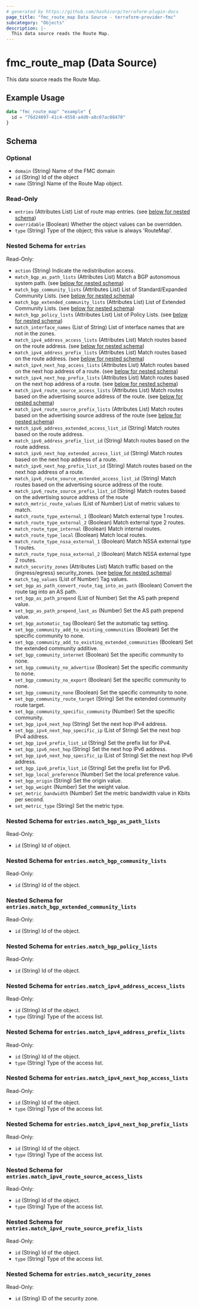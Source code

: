```yaml
---
# generated by https://github.com/hashicorp/terraform-plugin-docs
page_title: "fmc_route_map Data Source - terraform-provider-fmc"
subcategory: "Objects"
description: |-
  This data source reads the Route Map.
---
```


# fmc_route_map (Data Source)

This data source reads the Route Map.

## Example Usage

```terraform
data "fmc_route_map" "example" {
  id = "76d24097-41c4-4558-a4d0-a8c07ac08470"
}
```

<!-- schema generated by tfplugindocs -->
## Schema

### Optional

- `domain` (String) Name of the FMC domain
- `id` (String) Id of the object
- `name` (String) Name of the Route Map object.

### Read-Only

- `entries` (Attributes List) List of route map entries. (see [below for nested schema](#nestedatt--entries))
- `overridable` (Boolean) Whether the object values can be overridden.
- `type` (String) Type of the object; this value is always 'RouteMap'.

<a id="nestedatt--entries"></a>
### Nested Schema for `entries`

Read-Only:

- `action` (String) Indicate the redistribution access.
- `match_bgp_as_path_lists` (Attributes List) Match a BGP autonomous system path. (see [below for nested schema](#nestedatt--entries--match_bgp_as_path_lists))
- `match_bgp_community_lists` (Attributes List) List of Standard/Expanded Community Lists. (see [below for nested schema](#nestedatt--entries--match_bgp_community_lists))
- `match_bgp_extended_community_lists` (Attributes List) List of Extended Community Lists. (see [below for nested schema](#nestedatt--entries--match_bgp_extended_community_lists))
- `match_bgp_policy_lists` (Attributes List) List of Policy Lists. (see [below for nested schema](#nestedatt--entries--match_bgp_policy_lists))
- `match_interface_names` (List of String) List of interface names that are not in the zones.
- `match_ipv4_address_access_lists` (Attributes List) Match routes based on the route address. (see [below for nested schema](#nestedatt--entries--match_ipv4_address_access_lists))
- `match_ipv4_address_prefix_lists` (Attributes List) Match routes based on the route address. (see [below for nested schema](#nestedatt--entries--match_ipv4_address_prefix_lists))
- `match_ipv4_next_hop_access_lists` (Attributes List) Match routes based on the next hop address of a route. (see [below for nested schema](#nestedatt--entries--match_ipv4_next_hop_access_lists))
- `match_ipv4_next_hop_prefix_lists` (Attributes List) Match routes based on the next hop address of a route. (see [below for nested schema](#nestedatt--entries--match_ipv4_next_hop_prefix_lists))
- `match_ipv4_route_source_access_lists` (Attributes List) Match routes based on the advertising source address of the route. (see [below for nested schema](#nestedatt--entries--match_ipv4_route_source_access_lists))
- `match_ipv4_route_source_prefix_lists` (Attributes List) Match routes based on the advertising source address of the route (see [below for nested schema](#nestedatt--entries--match_ipv4_route_source_prefix_lists))
- `match_ipv6_address_extended_access_list_id` (String) Match routes based on the route address.
- `match_ipv6_address_prefix_list_id` (String) Match routes based on the route address.
- `match_ipv6_next_hop_extended_access_list_id` (String) Match routes based on the next hop address of a route.
- `match_ipv6_next_hop_prefix_list_id` (String) Match routes based on the next hop address of a route.
- `match_ipv6_route_source_extended_access_list_id` (String) Match routes based on the advertising source address of the route.
- `match_ipv6_route_source_prefix_list_id` (String) Match routes based on the advertising source address of the route
- `match_metric_route_values` (List of Number) List of metric values to match.
- `match_route_type_external_1` (Boolean) Match external type 1 routes.
- `match_route_type_external_2` (Boolean) Match external type 2 routes.
- `match_route_type_internal` (Boolean) Match internal routes.
- `match_route_type_local` (Boolean) Match local routes.
- `match_route_type_nssa_external_1` (Boolean) Match NSSA external type 1 routes.
- `match_route_type_nssa_external_2` (Boolean) Match NSSA external type 2 routes.
- `match_security_zones` (Attributes List) Match traffic based on the (ingress/egress) security_zones. (see [below for nested schema](#nestedatt--entries--match_security_zones))
- `match_tag_values` (List of Number) Tag values.
- `set_bgp_as_path_convert_route_tag_into_as_path` (Boolean) Convert the route tag into an AS path.
- `set_bgp_as_path_prepend` (List of Number) Set the AS path prepend value.
- `set_bgp_as_path_prepend_last_as` (Number) Set the AS path prepend value.
- `set_bgp_automatic_tag` (Boolean) Set the automatic tag setting.
- `set_bgp_community_add_to_existing_communities` (Boolean) Set the specific community to none.
- `set_bgp_community_add_to_existing_extended_communities` (Boolean) Set the extended community additive.
- `set_bgp_community_internet` (Boolean) Set the specific community to none.
- `set_bgp_community_no_advertise` (Boolean) Set the specific community to none.
- `set_bgp_community_no_export` (Boolean) Set the specific community to none.
- `set_bgp_community_none` (Boolean) Set the specific community to none.
- `set_bgp_community_route_target` (String) Set the extended community route target.
- `set_bgp_community_specific_community` (Number) Set the specific community.
- `set_bgp_ipv4_next_hop` (String) Set the next hop IPv4 address.
- `set_bgp_ipv4_next_hop_specific_ip` (List of String) Set the next hop IPv4 address.
- `set_bgp_ipv4_prefix_list_id` (String) Set the prefix list for IPv4.
- `set_bgp_ipv6_next_hop` (String) Set the next hop IPv6 address.
- `set_bgp_ipv6_next_hop_specific_ip` (List of String) Set the next hop IPv6 address.
- `set_bgp_ipv6_prefix_list_id` (String) Set the prefix list for IPv6.
- `set_bgp_local_preference` (Number) Set the local preference value.
- `set_bgp_origin` (String) Set the origin value.
- `set_bgp_weight` (Number) Set the weight value.
- `set_metric_bandwidth` (Number) Set the metric bandwidth value in Kbits per second.
- `set_metric_type` (String) Set the metric type.

<a id="nestedatt--entries--match_bgp_as_path_lists"></a>
### Nested Schema for `entries.match_bgp_as_path_lists`

Read-Only:

- `id` (String) Id of object.


<a id="nestedatt--entries--match_bgp_community_lists"></a>
### Nested Schema for `entries.match_bgp_community_lists`

Read-Only:

- `id` (String) Id of the object.


<a id="nestedatt--entries--match_bgp_extended_community_lists"></a>
### Nested Schema for `entries.match_bgp_extended_community_lists`

Read-Only:

- `id` (String) Id of the object.


<a id="nestedatt--entries--match_bgp_policy_lists"></a>
### Nested Schema for `entries.match_bgp_policy_lists`

Read-Only:

- `id` (String) Id of the object.


<a id="nestedatt--entries--match_ipv4_address_access_lists"></a>
### Nested Schema for `entries.match_ipv4_address_access_lists`

Read-Only:

- `id` (String) Id of the object.
- `type` (String) Type of the access list.


<a id="nestedatt--entries--match_ipv4_address_prefix_lists"></a>
### Nested Schema for `entries.match_ipv4_address_prefix_lists`

Read-Only:

- `id` (String) Id of the object.
- `type` (String) Type of the access list.


<a id="nestedatt--entries--match_ipv4_next_hop_access_lists"></a>
### Nested Schema for `entries.match_ipv4_next_hop_access_lists`

Read-Only:

- `id` (String) Id of the object.
- `type` (String) Type of the access list.


<a id="nestedatt--entries--match_ipv4_next_hop_prefix_lists"></a>
### Nested Schema for `entries.match_ipv4_next_hop_prefix_lists`

Read-Only:

- `id` (String) Id of the object.
- `type` (String) Type of the access list.


<a id="nestedatt--entries--match_ipv4_route_source_access_lists"></a>
### Nested Schema for `entries.match_ipv4_route_source_access_lists`

Read-Only:

- `id` (String) Id of the object.
- `type` (String) Type of the access list.


<a id="nestedatt--entries--match_ipv4_route_source_prefix_lists"></a>
### Nested Schema for `entries.match_ipv4_route_source_prefix_lists`

Read-Only:

- `id` (String) Id of the object.
- `type` (String) Type of the access list.


<a id="nestedatt--entries--match_security_zones"></a>
### Nested Schema for `entries.match_security_zones`

Read-Only:

- `id` (String) ID of the security zone.
